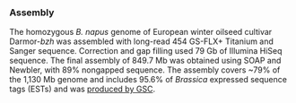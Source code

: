 ### Assembly

The homozygous *B. napus* genome of European winter oilseed cultivar
Darmor-*bzh* was assembled with long-read 454 GS-FLX+ Titanium and
Sanger sequence. Correction and gap filling used 79 Gb of Illumina HiSeq
sequence. The final assembly of 849.7 Mb was obtained using SOAP and
Newbler, with 89% nongapped sequence. The assembly covers \~79% of the
1,130 Mb genome and includes 95.6% of *Brassica* expressed sequence tags
(ESTs) and was [produced by
GSC](http://europepmc.org/abstract/MED/25146293).
